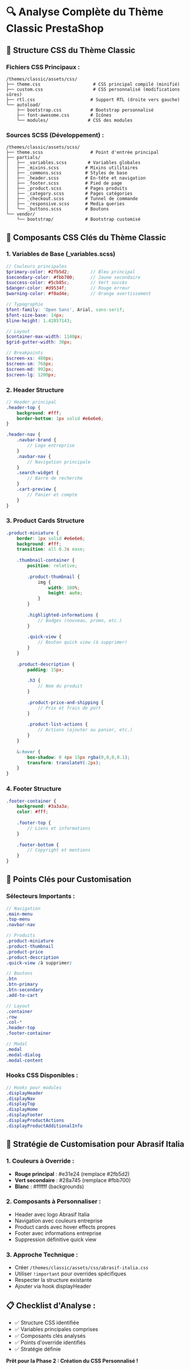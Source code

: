 # 🔍 Analyse Complète du Thème Classic PrestaShop

## 📁 **Structure CSS du Thème Classic**

### **Fichiers CSS Principaux :**
```
/themes/classic/assets/css/
├── theme.css                    # CSS principal compilé (minifié)
├── custom.css                   # CSS personnalisé (modifications sûres)
├── rtl.css                     # Support RTL (droite vers gauche)
└── autoload/
    ├── bootstrap.css           # Bootstrap personnalisé
    ├── font-awesome.css        # Icônes
    └── modules/               # CSS des modules
```

### **Sources SCSS (Développement) :**
```
/themes/classic/assets/scss/
├── theme.scss                  # Point d'entrée principal
├── partials/
│   ├── _variables.scss        # Variables globales
│   ├── _mixins.scss          # Mixins utilitaires
│   ├── _commons.scss         # Styles de base
│   ├── _header.scss          # En-tête et navigation
│   ├── _footer.scss          # Pied de page
│   ├── _product.scss         # Pages produits
│   ├── _category.scss        # Pages catégories
│   ├── _checkout.scss        # Tunnel de commande
│   ├── _responsive.scss      # Media queries
│   └── _buttons.scss         # Boutons
└── vendor/
    └── bootstrap/            # Bootstrap customisé
```

## 🎨 **Composants CSS Clés du Thème Classic**

### **1. Variables de Base (_variables.scss)**
```scss
// Couleurs principales
$primary-color: #2fb5d2;        // Bleu principal
$secondary-color: #fbb700;      // Jaune secondaire
$success-color: #5cb85c;        // Vert succès
$danger-color: #d9534f;         // Rouge erreur
$warning-color: #f0ad4e;        // Orange avertissement

// Typographie
$font-family: 'Open Sans', Arial, sans-serif;
$font-size-base: 14px;
$line-height: 1.42857143;

// Layout
$container-max-width: 1140px;
$grid-gutter-width: 30px;

// Breakpoints
$screen-xs: 480px;
$screen-sm: 768px;
$screen-md: 992px;
$screen-lg: 1200px;
```

### **2. Header Structure**
```scss
// Header principal
.header-top {
    background: #fff;
    border-bottom: 1px solid #e6e6e6;
}

.header-nav {
    .navbar-brand {
        // Logo entreprise
    }
    .navbar-nav {
        // Navigation principale
    }
    .search-widget {
        // Barre de recherche
    }
    .cart-preview {
        // Panier et compte
    }
}
```

### **3. Product Cards Structure**
```scss
.product-miniature {
    border: 1px solid #e6e6e6;
    background: #fff;
    transition: all 0.3s ease;
    
    .thumbnail-container {
        position: relative;
        
        .product-thumbnail {
            img {
                width: 100%;
                height: auto;
            }
        }
        
        .highlighted-informations {
            // Badges (nouveau, promo, etc.)
        }
        
        .quick-view {
            // Bouton quick view (à supprimer)
        }
    }
    
    .product-description {
        padding: 15px;
        
        .h3 {
            // Nom du produit
        }
        
        .product-price-and-shipping {
            // Prix et frais de port
        }
        
        .product-list-actions {
            // Actions (ajouter au panier, etc.)
        }
    }
    
    &:hover {
        box-shadow: 0 4px 15px rgba(0,0,0,0.1);
        transform: translateY(-2px);
    }
}
```

### **4. Footer Structure**
```scss
.footer-container {
    background: #3a3a3a;
    color: #fff;
    
    .footer-top {
        // Liens et informations
    }
    
    .footer-bottom {
        // Copyright et mentions
    }
}
```

## 🎯 **Points Clés pour Customisation**

### **Sélecteurs Importants :**
```scss
// Navigation
.main-menu
.top-menu
.navbar-nav

// Produits
.product-miniature
.product-thumbnail
.product-price
.product-description
.quick-view (à supprimer)

// Boutons
.btn
.btn-primary
.btn-secondary
.add-to-cart

// Layout
.container
.row
.col-*
.header-top
.footer-container

// Modal
.modal
.modal-dialog
.modal-content
```

### **Hooks CSS Disponibles :**
```scss
// Hooks pour modules
.displayHeader
.displayNav
.displayTop
.displayHome
.displayFooter
.displayProductActions
.displayProductAdditionalInfo
```

## 🚀 **Stratégie de Customisation pour Abrasif Italia**

### **1. Couleurs à Override :**
- **Rouge principal** : #e31e24 (remplace #2fb5d2)
- **Vert secondaire** : #28a745 (remplace #fbb700)  
- **Blanc** : #ffffff (backgrounds)

### **2. Composants à Personnaliser :**
- Header avec logo Abrasif Italia
- Navigation avec couleurs entreprise
- Product cards avec hover effects propres
- Footer avec informations entreprise
- Suppression définitive quick view

### **3. Approche Technique :**
- Créer `/themes/classic/assets/css/abrasif-italia.css`
- Utiliser `!important` pour overrides spécifiques
- Respecter la structure existante
- Ajouter via hook displayHeader

## 📋 **Checklist d'Analyse :**
- ✅ Structure CSS identifiée
- ✅ Variables principales comprises
- ✅ Composants clés analysés
- ✅ Points d'override identifiés
- ✅ Stratégie définie

**Prêt pour la Phase 2 : Création du CSS Personnalisé !** 